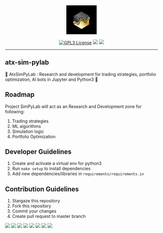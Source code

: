 <p align="center">
    <a href="#atx-logo">
        <img alt="logo" width="20%" src="docs/assets/atx-logo.jpg">
    </a>
</p>
<p align="center">
  <a href="https://github.com/algotradeX/atx-sim-pylab/blob/master/LICENSE"><img alt="GPL3 License" src="https://img.shields.io/github/license/algotradeX/atx-sim-pylab"></a>
  <a href="#"><img src="https://img.shields.io/badge/deeplearning-1--models-success.svg"></a>
  <a href="#"><img src="https://img.shields.io/badge/ai--agent-1--models-success.svg"></a>
</p>

-------------------------------------------------------------


atx-sim-pylab
-------------------------------------------------------------
🔬 AtxSimPyLab : Research and development for trading strategies, portfolio optimization, AI bots in Jupyter and Python3 🐉 


Roadmap
-------------------------------------------------------------
Project SimPyLab will act as an Research and Development zone for following:
1. Trading strategies
2. ML algorithms
3. Simulation logic
4. Portfolio Optimization


Developer Guidelines
-------------------------------------------------------------
1. Create and activate a virtual env for python3
1. Run `make setup` to install dependencies
1. Add new dependencies/libraries in `requirements/requirements.in`


Contribution Guidelines
-------------------------------------------------------------
1. Stargaze this repository
1. Fork this repository
1. Commit your changes
1. Create pull request to master branch

[![](https://sourcerer.io/fame/pritam001/algotradeX/atx-sim-pylab/images/0)](https://sourcerer.io/fame/pritam001/algotradeX/atx-sim-pylab/links/0)
[![](https://sourcerer.io/fame/pritam001/algotradeX/atx-sim-pylab/images/1)](https://sourcerer.io/fame/pritam001/algotradeX/atx-sim-pylab/links/1)
[![](https://sourcerer.io/fame/pritam001/algotradeX/atx-sim-pylab/images/2)](https://sourcerer.io/fame/pritam001/algotradeX/atx-sim-pylab/links/2)
[![](https://sourcerer.io/fame/pritam001/algotradeX/atx-sim-pylab/images/3)](https://sourcerer.io/fame/pritam001/algotradeX/atx-sim-pylab/links/3)
[![](https://sourcerer.io/fame/pritam001/algotradeX/atx-sim-pylab/images/4)](https://sourcerer.io/fame/pritam001/algotradeX/atx-sim-pylab/links/4)
[![](https://sourcerer.io/fame/pritam001/algotradeX/atx-sim-pylab/images/5)](https://sourcerer.io/fame/pritam001/algotradeX/atx-sim-pylab/links/5)
[![](https://sourcerer.io/fame/pritam001/algotradeX/atx-sim-pylab/images/6)](https://sourcerer.io/fame/pritam001/algotradeX/atx-sim-pylab/links/6)
[![](https://sourcerer.io/fame/pritam001/algotradeX/atx-sim-pylab/images/7)](https://sourcerer.io/fame/pritam001/algotradeX/atx-sim-pylab/links/7)

